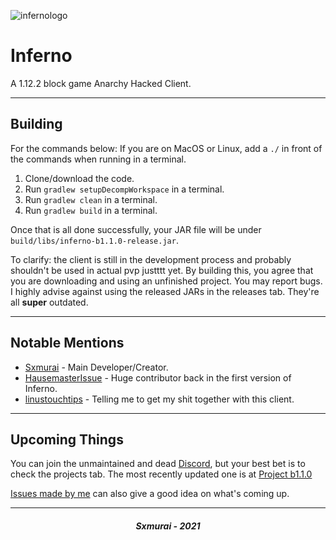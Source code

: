 ![infernologo](https://user-images.githubusercontent.com/90464553/133526203-64b11a67-e7c6-4f31-9fd1-05d9142227aa.png)
# Inferno

A 1.12.2 block game Anarchy Hacked Client.

---

## Building

For the commands below: If you are on MacOS or Linux, add a `./` in front of the commands when running in a terminal.

1. Clone/download the code.
2. Run `gradlew setupDecompWorkspace` in a terminal.
3. Run `gradlew clean` in a terminal.
4. Run `gradlew build` in a terminal.

Once that is all done successfully, your JAR file will be under `build/libs/inferno-b1.1.0-release.jar`.

To clarify: the client is still in the development process and probably shouldn't be used in actual pvp justttt yet. By building this, you agree that you are downloading and using an unfinished project. You may report bugs. I highly advise against using the released JARs in the releases tab. They're all __**super**__ outdated.

---

## Notable Mentions

- [Sxmurai](https://github.com/Sxmurai/Inferno) - Main Developer/Creator.
- [HausemasterIssue](https://github.com/HausemasterIssue) - Huge contributor back in the first version of Inferno.
- [linustouchtips](https://github.com/linustouchtips) - Telling me to get my shit together with this client.

---

## Upcoming Things

You can join the unmaintained and dead [Discord](https://discord.gg/2WFgNZtAUq), but your best bet is to check the projects tab. The most recently updated one is at [Project b1.1.0](https://github.com/Sxmurai/inferno/projects/1)

[Issues made by me](https://github.com/Sxmurai/inferno/issues/created_by/Sxmurai) can also give a good idea on what's coming up.

---

<h5 align="center">Sxmurai - 2021</h5>
